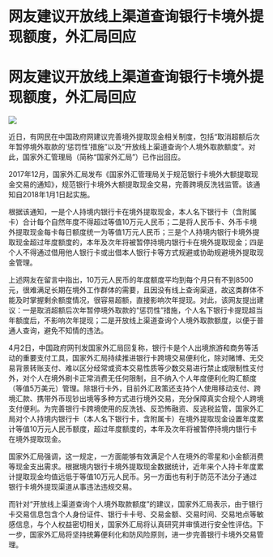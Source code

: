 # 网友建议开放线上渠道查询银行卡境外提现额度，外汇局回应

# 网友建议开放线上渠道查询银行卡境外提现额度，外汇局回应

![](https://inews.gtimg.com/om_bt/OJe8FBF6kBcEz8Ekk2X3tGHs39m7RtHTIZqH7lYixczTIAA/1000)

近日，有网民在中国政府网建议完善境外提取现金相关制度，包括“取消超额后次年暂停境外取款的‘惩罚性’措施”以及“开放线上渠道查询个人境外取款额度”。对此，国家外汇管理局（简称“国家外汇局”）已作出回应。

2017年12月，国家外汇局发布《国家外汇管理局关于规范银行卡境外大额提取现金交易的通知》，规范银行卡境外大额提取现金交易，完善跨境反洗钱监管。该通知自2018年1月1日起实施。

根据该通知，一是个人持境内银行卡在境外提取现金，本人名下银行卡（含附属卡）合计每个自然年度不得超过等值10万元人民币；二是将人民币卡、外币卡境外提取现金每卡每日额度统一为等值1万元人民币；三是个人持境内银行卡境外提取现金超过年度额度的，本年及次年将被暂停持境内银行卡在境外提取现金；四是个人不得通过借用他人银行卡或出借本人银行卡等方式规避或协助规避境外提取现金管理。

上述网友在留言中指出，10万元人民币的年度额度平均到每个月只有不到8500元，很难满足长期在境外工作群体的需要，且因没有线上查询渠道，故这类群体不能及时掌握剩余额度情况，很容易超额，直接影响次年提现。对此，该网友提出建议：一是取消超额后次年暂停境外取款的“惩罚性”措施，个人名下银行卡提现超当年额度后，不影响次年提现；二是开放线上渠道查询个人境外取款额度，以便于普通人查询，避免不知情的违法。

4月2日，中国政府网刊发国家外汇局回复称，银行卡是个人出境旅游和商务等活动的重要支付工具，国家外汇局持续推进银行卡跨境交易便利化，除对赌博、无交易背景转账支付、难以区分经常或资本交易性质等少数交易进行禁止或限制性支付外，对个人在境外刷卡正常消费无任何限制，且不纳入个人年度便利化购汇额度（等值5万美元）管理。除银行卡外，目前外汇政策还支持个人使用移动支付、跨境汇款、携带外币现钞出境等多种方式进行境外交易，充分保障真实合规个人跨境支付便利。为完善银行卡跨境使用的反洗钱、反恐怖融资、反逃税监管，国家外汇局对个人持境内银行卡（本人名下银行卡，含附属卡）在境外提取现金设置年度累计等值10万元人民币额度，超过年度额度的，本年及次年将被暂停持境内银行卡在境外提取现金。

国家外汇局强调，这一规定，一方面能够有效满足个人在境外的零星和小金额消费等现金支出需求。根据境内银行卡境外提取现金数据统计，近年来个人持卡年度累计提取现金均值远低于等值10万元人民币。另一方面也有利于防范不法分子通过银行卡境外提现渠道从事违法违规交易。

而针对“开放线上渠道查询个人境外取款额度”的建议，国家外汇局表示，由于银行卡交易信息包含个人身份证件、银行卡卡号、交易金额、交易时间、交易地点等敏感信息，与个人权益密切相关，国家外汇局将认真研究并审慎进行安全性评估。下一步，国家外汇局将坚持统筹便利化和防风险原则，进一步完善银行卡境外交易管理。

